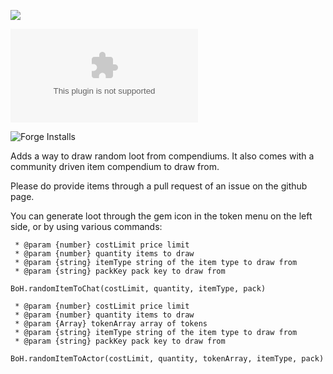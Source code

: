 ![](https://img.shields.io/badge/Foundry-v0.7.9-informational)

![Latest Release Download Count](https://img.shields.io/github/downloads/kandashi/kandashis-bag-of-hoarding/latest/module.zip)

![Forge Installs](https://img.shields.io/badge/dynamic/json?label=Forge%20Installs&query=package.installs&suffix=%25&url=https%3A%2F%2Fforge-vtt.com%2Fapi%2Fbazaar%2Fpackage%2Fkandashis-bag-of-hoarding&colorB=4aa94a)

Adds a way to draw random loot from compendiums. It also comes with a community driven item compendium to draw from.

Please do provide items through a pull request of an issue on the github page.


You can generate loot through the gem icon in the token menu on the left side, or by using various commands:

     * @param {number} costLimit price limit
     * @param {number} quantity items to draw
     * @param {string} itemType string of the item type to draw from
     * @param {string} packKey pack key to draw from
`BoH.randomItemToChat(costLimit, quantity, itemType, pack)`


     * @param {number} costLimit price limit
     * @param {number} quantity items to draw
     * @param {Array} tokenArray array of tokens 
     * @param {string} itemType string of the item type to draw from
     * @param {string} packKey pack key to draw from
`BoH.randomItemToActor(costLimit, quantity, tokenArray, itemType, pack)`

